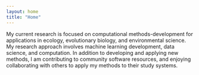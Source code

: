 ```yaml
---
layout: home
title: "Home"
---
```


My current research is focused on computational methods-development for applications in ecology, evolutionary biology, and environmental science.
My research approach involves machine learning development, data science, and computation.
In addition to developing and applying new methods, I am contributing to community software resources, and enjoying collaborating with others to apply my methods to their study systems.



